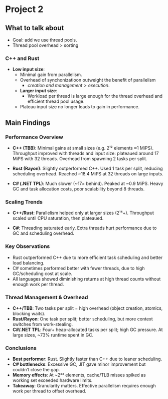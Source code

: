 # Project 2
## What to talk about
* Goal: add we use thread pools.
* Thread pool overhead > sorting

### C++ and Rust
* **Low input size**:
  * Minimal gain from parallelism.
  * Overhead of synchonizatioon outweight the benefit of parallelism 
    * $creation \;and\; management > execution$.
  * **Larger input size**:
    * Workload per thread is large enough for the thread overhead and efficient thread pool usage.
  * Plateau input size no longer leads to gain in performance.

## Main Findings
### Performance Overview
* **C++ (TBB)**: Minimal gains at small sizes (e.g. 2¹² elements ≈1 MiPS). Throughput improved with threads and input size: plateaued around 17 MiPS with 32 threads. Overhead from spawning 2 tasks per split.

* **Rust (Rayon)**: Slightly outperformed C++. Used 1 task per split, reducing scheduling overhead. Reached ~18.4 MiPS at 32 threads on large inputs.

* **C# (.NET TPL)**: Much slower (~17× behind). Peaked at ~0.9 MiPS. Heavy GC and task allocation costs, poor scalability beyond 8 threads.

### Scaling Trends
* **C++/Rust**: Parallelism helped only at larger sizes (2¹⁴+). Throughput scaled until CPU saturation, then plateaued.

* **C#**: Threading saturated early. Extra threads hurt performance due to GC and scheduling overhead.

### Key Observations
* Rust outperformed C++ due to more efficient task scheduling and better load balancing.
* C# sometimes performed better with fewer threads, due to high GC/scheduling cost at scale.
* All languages showed diminishing returns at high thread counts without enough work per thread.

### Thread Management & Overhead
* **C++/TBB**: Two tasks per split = high overhead (object creation, atomics, blocking waits).
* **Rust/Rayon**: One task per split; better scheduling, but more context switches from work-stealing.
* **C#/.NET TPL**: Four+ heap-allocated tasks per split; high GC pressure. At large sizes, ~73% runtime spent in GC.

### Conclusions
* **Best performer**: Rust. Slightly faster than C++ due to leaner scheduling.
* **C# bottlenecks**: Excessive GC, JIT gave minor improvement but couldn’t close the gap.
* **Memory effects**: At ~2²² elements, cache/TLB misses spiked as working set exceeded hardware limits.
* **Takeaway**: Granularity matters. Effective parallelism requires enough work per thread to offset overhead.
